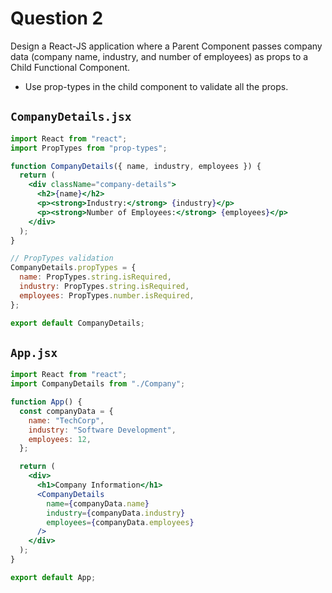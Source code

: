 
# Question 2

Design a React-JS application where a Parent Component passes company data (company name, industry, and number of employees) as props to a Child Functional Component. 
* Use prop-types in the child component to validate all the props.

## `CompanyDetails.jsx`

```jsx
import React from "react";
import PropTypes from "prop-types";

function CompanyDetails({ name, industry, employees }) {
  return (
    <div className="company-details">
      <h2>{name}</h2>
      <p><strong>Industry:</strong> {industry}</p>
      <p><strong>Number of Employees:</strong> {employees}</p>
    </div>
  );
}

// PropTypes validation
CompanyDetails.propTypes = {
  name: PropTypes.string.isRequired,
  industry: PropTypes.string.isRequired,
  employees: PropTypes.number.isRequired,
};

export default CompanyDetails;
```

## `App.jsx`

```jsx
import React from "react";
import CompanyDetails from "./Company";

function App() {
  const companyData = {
    name: "TechCorp",
    industry: "Software Development",
    employees: 12,
  };

  return (
    <div>
      <h1>Company Information</h1>
      <CompanyDetails
        name={companyData.name}
        industry={companyData.industry}
        employees={companyData.employees}
      />
    </div>
  );
}

export default App;
```